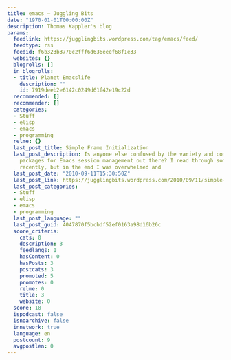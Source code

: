 ```yaml
---
title: emacs – Juggling Bits
date: "1970-01-01T00:00:00Z"
description: Thomas Kappler's blog
params:
  feedlink: https://jugglingbits.wordpress.com/tag/emacs/feed/
  feedtype: rss
  feedid: f6b323b3770c2fff6d636eeef68f1e33
  websites: {}
  blogrolls: []
  in_blogrolls:
  - title: Planet Emacslife
    description: ""
    id: 7919deeb2e6142c0249d61f42e19c22d
  recommended: []
  recommender: []
  categories:
  - Stuff
  - elisp
  - emacs
  - programming
  relme: {}
  last_post_title: Simple Frame Initialization
  last_post_description: Is anyone else confused by the variety and complexity of
    packages for Emacs session management out there? I read through some of the documentation
    recently, but in the end I was overwhelmed and
  last_post_date: "2010-09-11T15:30:50Z"
  last_post_link: https://jugglingbits.wordpress.com/2010/09/11/simple-frame-initialization/
  last_post_categories:
  - Stuff
  - elisp
  - emacs
  - programming
  last_post_language: ""
  last_post_guid: 4047870f5bcbdf52ef0163a98d16b26c
  score_criteria:
    cats: 0
    description: 3
    feedlangs: 1
    hasContent: 0
    hasPosts: 3
    postcats: 3
    promoted: 5
    promotes: 0
    relme: 0
    title: 3
    website: 0
  score: 18
  ispodcast: false
  isnoarchive: false
  innetwork: true
  language: en
  postcount: 9
  avgpostlen: 0
---
```

